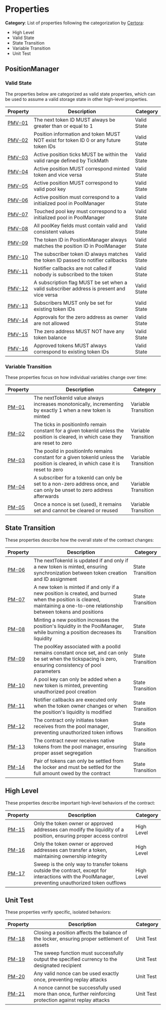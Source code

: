 # Properties

**Category**: List of properties following the categorization by [Certora](https://github.com/Certora/Tutorials/blob/master/06.Lesson_ThinkingProperties/Categorizing_Properties.pdf):

- High Level
- Valid State
- State Transition
- Variable Transition
- Unit Test

## PositionManager

### Valid State

The properties below are categorized as valid state properties, which can be used to assume a valid storage state in other high-level properties.

| Property | Description | Category |
| --- | --- | --- |
| [PMV-01](./specs/PositionManagerValidState.spec#L87) | The next token ID MUST always be greater than or equal to 1 | Valid State |
| [PMV-02](./specs/PositionManagerValidState.spec#L91) | Position information and token MUST NOT exist for token ID 0 or any future token IDs | Valid State |
| [PMV-03](./specs/PositionManagerValidState.spec#L101) | Active position ticks MUST be within the valid range defined by TickMath | Valid State |
| [PMV-04](./specs/PositionManagerValidState.spec#L115) | Active position MUST correspond minted token and vice versa | Valid State |
| [PMV-05](./specs/PositionManagerValidState.spec#L126) | Active position MUST correspond to valid pool key | Valid State |
| [PMV-06](./specs/PositionManagerValidState.spec#L159) | Active position must correspond to a initialized pool in PoolManager | Valid State |
| [PMV-07](./specs/PositionManagerValidState.spec#L186) | Touched pool key must correspond to a initialized pool in PoolManager | Valid State |
| [PMV-08](./specs/PositionManagerValidState.spec#L198) | All poolKey fields must contain valid and consistent values | Valid State |
| [PMV-09](./specs/PositionManagerValidState.spec#L215) | The token ID in PositionManager always matches the position ID in PoolManager | Valid State |
| [PMV-10](./specs/PositionManagerValidState.spec#L228) | The subscriber token ID always matches the token ID passed to notifier callbacks | Valid State |
| [PMV-11](./specs/PositionManagerValidState.spec#L237) | Notifier callbacks are not called if nobody is subscribed to the token | Valid State |
| [PMV-12](./specs/PositionManagerValidState.spec#L255) | A subscription flag MUST be set when a valid subscriber address is present and vice versa | Valid State |
| [PMV-13](./specs/PositionManagerValidState.spec#L264) | Subscribers MUST only be set for existing token IDs | Valid State |
| [PMV-14](./specs/PositionManagerValidState.spec#L274) | Approvals for the zero address as owner are not allowed | Valid State |
| [PMV-15](./specs/PositionManagerValidState.spec#L283) | The zero address MUST NOT have any token balance | Valid State |
| [PMV-16](./specs/PositionManagerValidState.spec#L292) | Approved tokens MUST always correspond to existing token IDs | Valid State |

### Variable Transition

These properties focus on how individual variables change over time:

| Property | Description | Category |
| --- | --- | --- |
| [PM-01](./specs/PositionManager.spec#L14) | The nextTokenId value always increases monotonically, incrementing by exactly 1 when a new token is minted | Variable Transition |
| [PM-02](./specs/PositionManager.spec#L26) | The ticks in positionInfo remain constant for a given tokenId unless the position is cleared, in which case they are reset to zero | Variable Transition |
| [PM-03](./specs/PositionManager.spec#L50) | The poolId in positionInfo remains constant for a given tokenId unless the position is cleared, in which case it is reset to zero | Variable Transition |
| [PM-04](./specs/PositionManager.spec#L70) | A subscriber for a tokenId can only be set to a non-zero address once, and can only be unset to zero address afterwards | Variable Transition |
| [PM-05](./specs/PositionManager.spec#L84) | Once a nonce is set (used), it remains set and cannot be cleared or reused | Variable Transition |

## State Transition

These properties describe how the overall state of the contract changes:

| Property | Description | Category |
| --- | --- | --- |
| [PM-06](./specs/PositionManager.spec#L100) | The nextTokenId is updated if and only if a new token is minted, ensuring synchronization between token creation and ID assignment | State Transition |
| [PM-07](./specs/PositionManager.spec#L121) | A new token is minted if and only if a new position is created, and burned when the position is cleared, maintaining a one-to-one relationship between tokens and positions | State Transition |
| [PM-08](./specs/PositionManager.spec#L148) | Minting a new position increases the position's liquidity in the PoolManager, while burning a position decreases its liquidity | State Transition |
| [PM-09](./specs/PositionManager.spec#L182) | The poolKey associated with a poolId remains constant once set, and can only be set when the tickspacing is zero, ensuring consistency of pool parameters | State Transition |
| [PM-10](./specs/PositionManager.spec#L244) | A pool key can only be added when a new token is minted, preventing unauthorized pool creation | State Transition |
| [PM-11](./specs/PositionManager.spec#L292) | Notifier callbacks are executed only when the token owner changes or when the position's liquidity is modified | State Transition |
| [PM-12](./specs/PositionManager.spec#L382) | The contract only initiates token receives from the pool manager, preventing unauthorized token inflows | State Transition |
| [PM-13](./specs/PositionManager.spec#L403) | The contract never receives native tokens from the pool manager, ensuring proper asset segregation | State Transition |
| [PM-14](./specs/PositionManager.spec#L423) | Pair of tokens can only be settled from the locker and must be settled for the full amount owed by the contract | State Transition |

## High Level

These properties describe important high-level behaviors of the contract:

| Property | Description | Category |
| --- | --- | --- |
| [PM-15](./specs/PositionManager.spec#L480) | Only the token owner or approved addresses can modify the liquidity of a position, ensuring proper access control | High Level |
| [PM-16](./specs/PositionManager.spec#L514) | Only the token owner or approved addresses can transfer a token, maintaining ownership integrity | High Level |
| [PM-17](./specs/PositionManager.spec#L541) | Sweep is the only way to transfer tokens outside the contract, except for interactions with the PoolManager, preventing unauthorized token outflows | High Level |

## Unit Test

These properties verify specific, isolated behaviors:

| Property | Description | Category |
| --- | --- | --- |
| [PM-18](./specs/PositionManager.spec#L582) | Closing a position affects the balance of the locker, ensuring proper settlement of assets | Unit Test |
| [PM-19](./specs/PositionManager.spec#L607) | The sweep function must successfully output the specified currency to the designated recipient | Unit Test |
| [PM-20](./specs/PositionManager.spec#L645) | Any valid nonce can be used exactly once, preventing replay attacks | Unit Test |
| [PM-21](./specs/PositionManager.spec#L664) | A nonce cannot be successfully used more than once, further reinforcing protection against replay attacks | Unit Test |